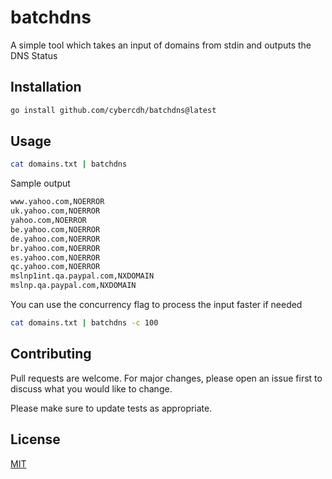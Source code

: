 # batchdns

A simple tool which takes an input of domains from stdin and outputs the DNS Status

## Installation

```bash
go install github.com/cybercdh/batchdns@latest
```

## Usage
```bash
cat domains.txt | batchdns
```

Sample output

```bash
www.yahoo.com,NOERROR
uk.yahoo.com,NOERROR
yahoo.com,NOERROR
be.yahoo.com,NOERROR
de.yahoo.com,NOERROR
br.yahoo.com,NOERROR
es.yahoo.com,NOERROR
qc.yahoo.com,NOERROR
mslnp1int.qa.paypal.com,NXDOMAIN
mslnp.qa.paypal.com,NXDOMAIN
```

You can use the concurrency flag to process the input faster if needed

```bash
cat domains.txt | batchdns -c 100
```

## Contributing

Pull requests are welcome. For major changes, please open an issue first
to discuss what you would like to change.

Please make sure to update tests as appropriate.

## License

[MIT](https://choosealicense.com/licenses/mit/)